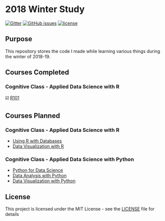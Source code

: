 # 2018 Winter Study

[![Gitter](https://img.shields.io/gitter/room/Lilyheart/repo.js.svg?maxAge=2592000)](https://gitter.im/Lilyheart/LilyPrograms)
[![GitHub issues](https://img.shields.io/github/issues/Lilyheart/2018_winter_study.svg)](https://github.com/Lilyheart/2018_winter_study/issues)
[![license](https://img.shields.io/github/license/Lilyheart/2018_winter_study.svg)](https://github.com/Lilyheart/2018_winter_study/blob/gh-pages/LICENSE)

## Purpose

This repository stores the code I made while learning various things during the winter of 2018-19.

## Courses Completed

### Cognitive Class - Applied Data Science with R

:ballot_box_with_check: [R101](https://courses.cognitiveclass.ai/certificates/188a87f3ec2b4380944c2c38d3882631)

## Courses Planned

### Cognitive Class - Applied Data Science with R
* [Using R with Databases](https://cognitiveclass.ai/courses/using-r-with-databases/)
* [Data Visualization with R](https://cognitiveclass.ai/courses/data-visualization-with-r/)

### Cognitive Class - Applied Data Science with Python
* [Python for Data Science](https://cognitiveclass.ai/courses/python-for-data-science/)
* [Data Analysis with Python](https://cognitiveclass.ai/courses/data-analysis-python/)
* [Data Visualization with Python](https://cognitiveclass.ai/courses/data-visualization-with-python/)

## License

This project is licensed under the MIT License - see the [LICENSE](LICENSE) file for details
